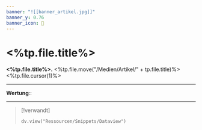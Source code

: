 ```yaml
---
banner: "![[banner_artikel.jpg]]"
banner_y: 0.76
banner_icon: 📰
---
```


# <%tp.file.title%>


**<%tp.file.title%>.** <%tp.file.move("/Medien/Artikel/" + tp.file.title)%><%tp.file.cursor(1)%>

---

**Wertung**:: 

---

> [!verwandt]
> ```dataviewjs
> dv.view("Ressourcen/Snippets/Dataview")
> ```